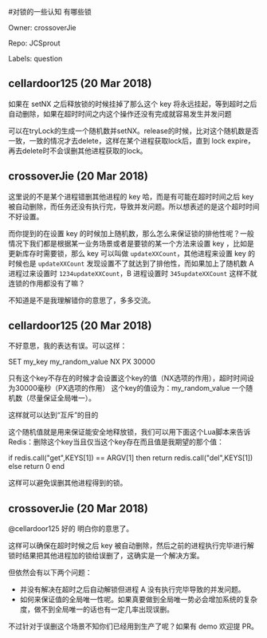 #对锁的一些认知 有哪些锁

Owner: crossoverJie

Repo: JCSprout

Labels: question 

## cellardoor125 (20 Mar 2018)

如果在 setNX 之后释放锁的时候挂掉了那么这个 key 将永远挂起，等到超时之后自动删除，如果在超时时间之内这个操作还没有完成就容易发生并发问题

可以在tryLock的生成一个随机数并setNX。release的时候，比对这个随机数是否一致，一致的情况才去delete，这样在某个进程获取lock后，直到 lock expire，再去delete时不会误删其他进程获取的lock。

## crossoverJie (20 Mar 2018)

这里说的不是某个进程错删其他进程的 key 哈，而是有可能在超时时间之后 key 被自动删除，而任务还没有执行完，导致并发问题。所以想表述的是这个超时时间不好设置。

而你提到的在设置 key 的时候加上随机数，那么怎么来保证锁的排他性呢？一般情况下我们都是根据某一业务场景或者是要锁的某一个方法来设置 key ，比如是更新库存时需要锁，那么 key 可以叫做 `updateXXCount`，其他进程来设置 key 的时候也是 `updateXXCount` 发现设置不了就达到了排他性，而如果加上了随机数 A 进程过来设置时 `1234updateXXCount`，B 进程设置时 `345updateXXCount` 这样不就连锁的作用都没有了嘛？

不知道是不是我理解错你的意思了，多多交流。

## cellardoor125 (20 Mar 2018)

不好意思，我的表达有误。可以这样：

SET my_key my_random_value NX PX 30000

只有这个key不存在的时候才会设置这个key的值（NX选项的作用），超时时间设为30000毫秒（PX选项的作用） 这个key的值设为：my_random_value 一个随机数（尽量保证全局唯一）。

这样就可以达到“互斥”的目的

这个随机值就是用来保证能安全地释放锁，我们可以用下面这个Lua脚本来告诉Redis：删除这个key当且仅当这个key存在而且值是我期望的那个值：

if redis.call("get",KEYS[1]) == ARGV[1] then
        return redis.call("del",KEYS[1])
    else
        return 0
    end

这样可以避免误删其他进程得到的锁。


## crossoverJie (20 Mar 2018)

@cellardoor125 好的 明白你的意思了。

这样可以确保在超时时候之后 key 被自动删除，然后之前的进程执行完毕进行解锁时结果把其他进程加的锁给误删了，这确实是一个解决方案。

但依然会有以下两个问题：

- 并没有解决在超时之后自动解锁但进程 A 没有执行完毕导致的并发问题。
- 如何来保证值的全局唯一性呢。如果真要做到全局唯一势必会增加系统的复杂度，做不到全局唯一的话也有一定几率出现误删。

不过针对于误删这个场景不知你们已经用到生产了呢？如果有 demo 欢迎提 PR。

